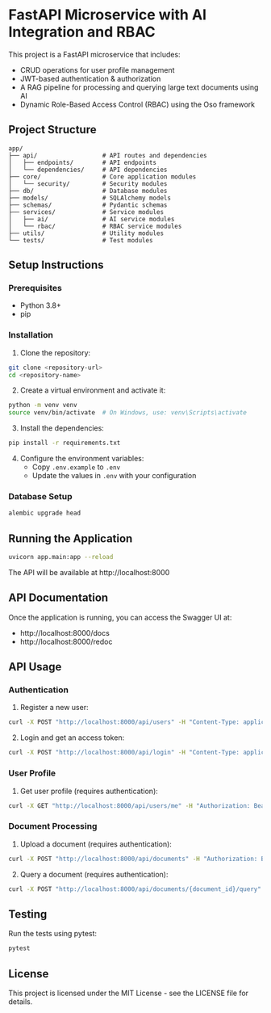 # FastAPI Microservice with AI Integration and RBAC

This project is a FastAPI microservice that includes:

- CRUD operations for user profile management
- JWT-based authentication & authorization
- A RAG pipeline for processing and querying large text documents using AI
- Dynamic Role-Based Access Control (RBAC) using the Oso framework

## Project Structure

```
app/
├── api/                  # API routes and dependencies
│   ├── endpoints/        # API endpoints
│   └── dependencies/     # API dependencies
├── core/                 # Core application modules
│   └── security/         # Security modules
├── db/                   # Database modules
├── models/               # SQLAlchemy models
├── schemas/              # Pydantic schemas
├── services/             # Service modules
│   ├── ai/               # AI service modules
│   └── rbac/             # RBAC service modules
├── utils/                # Utility modules
└── tests/                # Test modules
```

## Setup Instructions

### Prerequisites

- Python 3.8+
- pip

### Installation

1. Clone the repository:

```bash
git clone <repository-url>
cd <repository-name>
```

2. Create a virtual environment and activate it:

```bash
python -m venv venv
source venv/bin/activate  # On Windows, use: venv\Scripts\activate
```

3. Install the dependencies:

```bash
pip install -r requirements.txt
```

4. Configure the environment variables:
   - Copy `.env.example` to `.env`
   - Update the values in `.env` with your configuration

### Database Setup

```bash
alembic upgrade head
```

## Running the Application

```bash
uvicorn app.main:app --reload
```

The API will be available at http://localhost:8000

## API Documentation

Once the application is running, you can access the Swagger UI at:

- http://localhost:8000/docs
- http://localhost:8000/redoc

## API Usage

### Authentication

1. Register a new user:

```bash
curl -X POST "http://localhost:8000/api/users" -H "Content-Type: application/json" -d '{"email": "user@example.com", "password": "strongpassword", "username": "user"}'
```

2. Login and get an access token:

```bash
curl -X POST "http://localhost:8000/api/login" -H "Content-Type: application/json" -d '{"username": "user@example.com", "password": "strongpassword"}'
```

### User Profile

1. Get user profile (requires authentication):

```bash
curl -X GET "http://localhost:8000/api/users/me" -H "Authorization: Bearer {your_access_token}"
```

### Document Processing

1. Upload a document (requires authentication):

```bash
curl -X POST "http://localhost:8000/api/documents" -H "Authorization: Bearer {your_access_token}" -F "file=@document.pdf"
```

2. Query a document (requires authentication):

```bash
curl -X POST "http://localhost:8000/api/documents/{document_id}/query" -H "Authorization: Bearer {your_access_token}" -H "Content-Type: application/json" -d '{"query": "What is the main topic of this document?"}'
```

## Testing

Run the tests using pytest:

```bash
pytest
```

## License

This project is licensed under the MIT License - see the LICENSE file for details.
